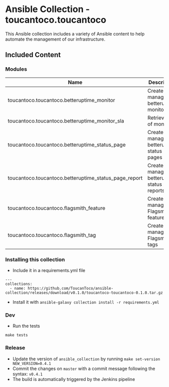 # Ansible Collection - toucantoco.toucantoco

This Ansible collection includes a variety of Ansible content to help automate the management of our infrastructure.

## Included Content

### Modules

| Name                                                     | Description                                        |
| -------------------------------------------------------- | -------------------------------------------------- |
| toucantoco.toucantoco.betteruptime_monitor               | Create & manage betteruptime monitors              |
| toucantoco.toucantoco.betteruptime_monitor_sla           | Retrieve SLA of monitors                           |
| toucantoco.toucantoco.betteruptime_status_page           | Create & manage betteruptime status pages          |
| toucantoco.toucantoco.betteruptime_status_page_report    | Create & manage betteruptime status page reports   |
| toucantoco.toucantoco.flagsmith_feature                  | Create & manage Flagsmith features                 |
| toucantoco.toucantoco.flagsmith_tag                      | Create & manage Flagsmith tags                     |


### Installing this collection

- Include it in a requirements.yml file
```
---
collections:
  - name: https://github.com/ToucanToco/ansible-collection/releases/download/v0.1.0/toucantoco-toucantoco-0.1.0.tar.gz
```

- Install it with `ansible-galaxy collection install -r requirements.yml`

### Dev

- Run the tests
 ```
 make tests
 ```

### Release

- Update the version of `ansible_collection` by running `make set-version NEW_VERSION=0.4.1`
- Commit the changes on `master` with a commit message following the syntax: `v0.4.1`
- The build is automatically triggered by the Jenkins pipeline
